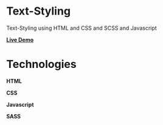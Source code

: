 # Text-Styling
Text-Styling using HTML and CSS and SCSS and Javascript 

<a href="https://ahmed-dotnetdev.github.io/Text-Styling/"><strong>Live Demo<strong></a>

# Technologies
  <p>HTML</p>
  <p>CSS</p>  
  <p>Javascript</p>  
  <p>SASS</p>  
 

